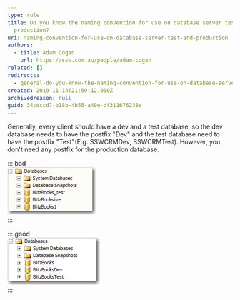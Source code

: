 ```yaml
---
type: rule
title: Do you know the naming convention for use on database server test and
  production?
uri: naming-convention-for-use-on-database-server-test-and-production
authors:
  - title: Adam Cogan
    url: https://ssw.com.au/people/adam-cogan
related: []
redirects:
  - general-do-you-know-the-naming-convention-for-use-on-database-server-test-and-production
created: 2019-11-14T21:59:12.000Z
archivedreason: null
guid: 34ceccd7-b18b-4b55-a49e-df311676238e
---
```


Generally, every client should have a dev and a test database, so the dev database needs to have the postfix "Dev" and the test database need to have the postfix "Test"(E.g. SSWCRMDev, SSWCRMTest). However, you don't need any postfix for the production database.

<!--endintro-->


::: bad  
![Figure: Bad Example - Database with bad names](/rules/naming-convention-for-use-on-database-server-test-and-production/BadDBName.gif)  
:::


::: good  
![Figure: Good Example - Database with standard names](/rules/naming-convention-for-use-on-database-server-test-and-production/GoodDBName.gif)  
:::

